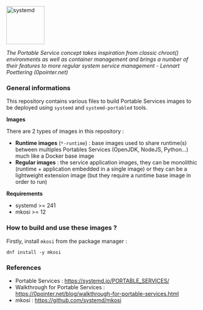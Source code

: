 <p><img src="https://upload.wikimedia.org/wikipedia/commons/3/33/Systemd-logo.svg" title="systemd" align="top" height=100 /></p>

*The Portable Service concept takes inspiration from classic chroot() environments as well as container management and brings a number of their features to more regular system service management - Lennart Poettering (0pointer.net)*

### General informations

This repository contains various files to build Portable Services images to be deployed using `systemd` and `systemd-portabled` tools.

**Images**

There are 2 types of images in this repository :

  - **Runtime images** (`*-runtime`) : base images used to share runtime(s) between multiples Portables Services (OpenJDK, NodeJS, Python...) much like a Docker base image
  - **Regular images** : the service application images, they can be monolithic (runtime + application embedded in a single image) or they can be a lightweight extension image (but they require a runtime base image in order to run)

**Requirements**

- systemd >= 241
- mkosi >= 12

### How to build and use these images ?

Firstly, install `mkosi` from the package manager :

```shell
dnf install -y mkosi
```

### References

* Portable Services : https://systemd.io/PORTABLE_SERVICES/
* Walkthrough for Portable Services : https://0pointer.net/blog/walkthrough-for-portable-services.html
* mkosi : https://github.com/systemd/mkosi
